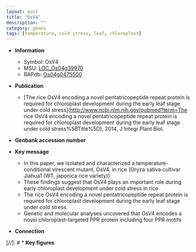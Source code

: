 ```yaml
---
layout: post
title: "OsV4"
description: ""
category: genes
tags: [temperature, cold stress, leaf, chloroplast]
---
```


* **Information**  
    + Symbol: OsV4  
    + MSU: [LOC_Os04g39970](http://rice.uga.edu/cgi-bin/ORF_infopage.cgi?orf=LOC_Os04g39970)  
    + RAPdb: [Os04g0475500](http://rapdb.dna.affrc.go.jp/viewer/gbrowse_details/irgsp1?name=Os04g0475500)  

* **Publication**  
    + [The rice OsV4 encoding a novel pentatricopeptide repeat protein is required for chloroplast development during the early leaf stage under cold stress](http://www.ncbi.nlm.nih.gov/pubmed?term=The rice OsV4 encoding a novel pentatricopeptide repeat protein is required for chloroplast development during the early leaf stage under cold stress%5BTitle%5D), 2014, J Integr Plant Biol.

* **Genbank accession number**  

* **Key message**  
    + In this paper, we isolated and characterized a temperature-conditional virescent mutant, OsV4, in rice (Oryza sativa cultivar Jiahua1 (WT, japonica rice variety))
    + These findings suggest that OsV4 plays an important role during early chloroplast development under cold stress in rice
    + The rice OsV4 encoding a novel pentatricopeptide repeat protein is required for chloroplast development during the early leaf stage under cold stress
    + Genetic and molecular analyses uncovered that OsV4 encodes a novel chloroplast-targeted PPR protein including four PPR motifs

* **Connection**  

[//]: # * **Key figures**  


